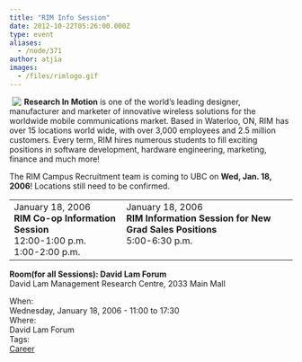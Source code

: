```yaml
---
title: "RIM Info Session"
date: 2012-10-22T05:26:00.000Z
type: event
aliases:
  - /node/371
author: atjia
images:
  - /files/rimlogo.gif
---
```


<div class="field field-name-body field-type-text-with-summary field-label-hidden"><div class="field-items"><div class="field-item even"><p><img src="/files/rimlogo.gif" align="left" vspace="" 5"="" hspace="5"><b>Research In Motion</b> is one of the world&#x2019;s leading designer, manufacturer and marketer of innovative wireless solutions for the worldwide mobile communications market. Based in Waterloo, ON, RIM has over 15 locations world wide, with over 3,000 employees and 2.5 million customers. Every term, RIM hires numerous students to fill exciting positions in software development, hardware engineering, marketing, finance and much more!</p>
<p>The RIM Campus Recruitment team is coming to UBC on <b>Wed, Jan. 18, 2006</b>!  Locations still need to be confirmed.</p>
<table cellpadding="3">
<tbody><tr>
<td valign="top">
January 18, 2006<br>
<strong>RIM Co-op Information Session </strong><br>
12:00-1:00 p.m.<br>
1:00-2:00 p.m.
</td>
<td valign="top">
January 18, 2006<br>
<strong>RIM Information Session for New Grad Sales Positions</strong><br>
5:00-6:30 p.m.
</td>
</tr>
</tbody></table>
<p><b>Room(for all Sessions): David Lam Forum</b><br>
David Lam Management Research Centre, 2033 Main Mall</p>
</div></div></div><div class="field field-name-field-dates field-type-datetime field-label-above"><div class="field-label">When:&#xA0;</div><div class="field-items"><div class="field-item even"><span class="date-display-single">Wednesday, January 18, 2006 - <span class="date-display-range"><span class="date-display-start">11:00</span> to <span class="date-display-end">17:30</span></span></span></div></div></div><div class="field field-name-field-location field-type-text field-label-above"><div class="field-label">Where:&#xA0;</div><div class="field-items"><div class="field-item even">David Lam Forum</div></div></div>    <footer>
    <div class="field field-name-field-tags field-type-taxonomy-term-reference field-label-above"><div class="field-label">Tags:&#xA0;</div><div class="field-items"><div class="field-item even"><a href="/career">Career</a></div></div></div>      </footer>